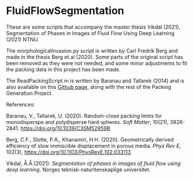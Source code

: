 # FluidFlowSegmentation
These are some scripts that accompany the master thesis Vikdal (2021), Segmentation of Phases in Images of Fluid Flow Using Deep Learning (2021) NTNU. 


The morphologicalInvasion.py script is written by Carl Fredrik Berg and made in the thesis Berg et.al (2020). Some parts of the original script has been removed as they were not needed, and some minor adjustments to fit the packing data in this project has been made.

The ReadPackingScript.m is written by Baranau and Tallarek (2014) and is also available on this [Github page](https://github.com/VasiliBaranov/packing-generation), along with the rest of the Packing Generation Project.


References:

Baranau, V., Tallarek, U. (2020). Random-close packing limits for monodisperspe and polydisperse hard spheres. *Soft Matter*, 10(21), 3826-2841. https://doi.org/10.1039/C3SM52959B

Berg, C.F., Slotte, P.A., Khanamiri, H.H. (2020). Geometrically derived efficiency of slow immiscible displacement in porous media. *Phys Rev E*, 102(3), https://doi.org/10.1103/PhysRevE.102.033113

Vikdal, Å.Å.(2021). *Segmentation of phases in images of fluid flow using deep learning*. Norges teknisk-naturitenskaplige universitet.
